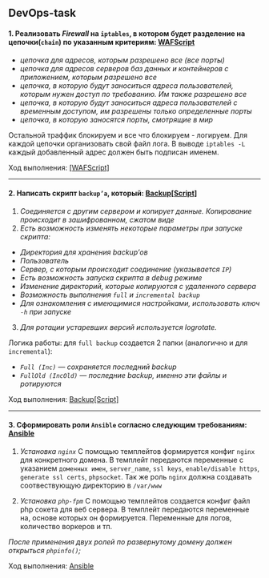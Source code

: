 ## DevOps-task

#### 1. Реализовать _Firewall_ на `iptables`, в котором будет разделение на цепочки(`chain`) по указанным критериям: [WAFScript](https://github.com/igmsecure/DevOps-task/tree/main/WAFScript)

- _цепочка для адресов, которым разрешено все (все порты)_
- _цепочка для адресов серверов баз данных и контейнеров с приложением, которым разрешено все_
- _цепочка, в которую будут заноситься адреса пользователей, которым нужен доступ по требованию. Им также разрешено все_
- _цепочка, в которую будут заноситься адреса пользователей с временным доступом, им разрешены только определенные порты_
- _цепочка, в которую заносятся порты, смотрящие в мир_

Остальной траффик блокируем и все что блокируем - логируем. Для каждой цепочки организовать свой файл лога. 
В выводе `iptables -L` каждый добавленный адрес должен быть подписан именем.

Ход выполнения: <a href="https://github.com/igmsecure/DevOps-task/tree/main/WAFScript" target="_blank">[WAFScript]</a> 

---

#### 2. Написать скрипт `backup’a`, который: [Backup[Script]](https://github.com/igmsecure/DevOps-task/tree/main/Backup[Script])

1. _Соединяется с другим сервером и копирует данные. Копирование происходит в зашифрованном, сжатом виде_
2. _Есть возможность изменять некоторые параметры при запуске скрипта:_
- _Директория для хранения backup’ов_
- _Пользователь_
- _Сервер, с которым происходит соединение (указывается `IP`)_
- _Есть возможность запуска скрипта в debug режиме_
- _Изменение директорий, которые копируются с удаленного сервера_
- _Возможность выполнения `full` и `incremental backup`_
- _Для ознакомления с имеющимися настройками, использовать ключ `-h` при запуске_
3. _Для ротации устаревших версий используется logrotate._

Логика работы: для `full backup` создается 2 папки (аналогично и для `incremental`):
- _`Full (Inc)` — сохраняется последний backup_
- _`FullOld (IncOld)` — последние backup, именно эти файлы и ротируются_

Ход выполнения: <a href="https://github.com/igmsecure/DevOps-task/tree/main/Backup[Script]" target="_blank">Backup[Script]</a> 

---

#### 3. Сформировать роли `Ansible` согласно следующим требованиям: [Ansible](https://github.com/igmsecure/DevOps-task/tree/main/Ansible)

1.	_Установка `nginx`_ 
С помощью темплейтов формируется конфиг `nginx` для конкретного домена.
В темплейт передаются переменные с указанием `доменных имен`, `server_name`, `ssl keys`, `enable/disable https`, `generate ssl certs`, `phpsocket`. Так же роль `nginx` должна создавать соотвествующую директорию в `/var/www`

2.	_Установка `php-fpm`_ 
С помощью темплейтов создается конфиг файл php сокета для веб сервера. В темплейт передаются переменные на, основе которых он формируется. Переменные для логов, количество воркеров и тп.

_После применения двух ролей по развернутому домену должен открыться `phpinfo()`;_

Ход выполнения: <a href="https://github.com/igmsecure/DevOps-task/tree/main/Ansible" target="_blank">Ansible</a> 
